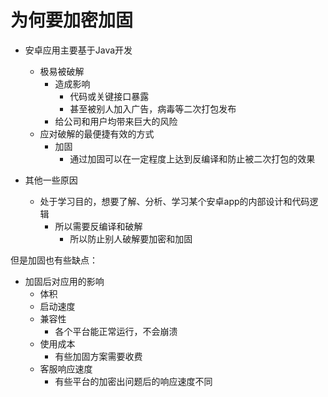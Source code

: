 # 为何要加密加固

* 安卓应用主要基于Java开发
  * 极易被破解
    * 造成影响
      * 代码或关键接口暴露
      * 甚至被别人加入广告，病毒等二次打包发布
    * 给公司和用户均带来巨大的风险
  * 应对破解的最便捷有效的方式
    * 加固
      * 通过加固可以在一定程度上达到反编译和防止被二次打包的效果

* 其他一些原因
  * 处于学习目的，想要了解、分析、学习某个安卓app的内部设计和代码逻辑
    * 所以需要反编译和破解
      * 所以防止别人破解要加密和加固

但是加固也有些缺点：

* 加固后对应用的影响
  * 体积
  * 启动速度
  * 兼容性
    * 各个平台能正常运行，不会崩溃
  * 使用成本
    * 有些加固方案需要收费
  * 客服响应速度
    * 有些平台的加密出问题后的响应速度不同
